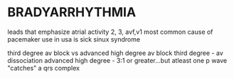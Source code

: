 # BRADYARRHYTHMIA

leads that emphasize atrial activity 2, 3, avf,v1
most common cause of pacemaker use in usa is sick sinux syndrome 

third degree av block vs advanced high degree av block
third degree - av dissociation 
advanced high degree - 3:1 or greater...but atleast one p wave "catches" a qrs complex
